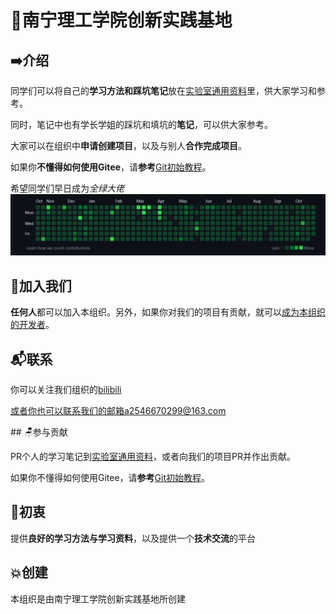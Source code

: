 # 🏫南宁理工学院创新实践基地

## ➡️介绍
同学们可以将自己的**学习方法和踩坑笔记**放在[实验室通用资料](https://gitee.com/NLLaboratory/lab-notes.git)里，供大家学习和参考。

同时，笔记中也有学长学姐的踩坑和填坑的**笔记**，可以供大家参考。

大家可以在组织中**申请创建项目**，以及与别人**合作完成项目**。

如果你**不懂得如何使用Gitee**，请**参考**[Git初始教程](https://gitee.com/NLLaboratory/organization-introduction/blob/master/Git基本教程/Git初始教程.md)。

希望同学们早日成为*全绿大佬*
![image-20221028171807505](./Git%E5%9F%BA%E6%9C%AC%E6%95%99%E7%A8%8B/git%E5%9F%BA%E6%9C%AC%E6%95%99%E7%A8%8B.assets/image-20221028171807505.png)

## 🚩加入我们


**任何人**都可以加入本组织。另外，如果你对我们的项目有贡献，就可以[成为本组织的开发者](#参与贡献)。

## 📬联系

你可以关注我们组织的[bilibili](https://space.bilibili.com/1762086433)

或者你也可以联系我们的邮箱a2546670299@163.com

<span id="参与贡献"/>
## 🪑参与贡献

PR个人的学习笔记到[实验室通用资料](https://gitee.com/NLLaboratory/lab-notes.git)，或者向我们的项目PR并作出贡献。

如果你不懂得如何使用Gitee，请**参考**[Git初始教程](https://gitee.com/NLLaboratory/organization-introduction/blob/master/Git基本教程/Git初始教程.md)。
<!--你可以选择一个本组织的仓库来Fork他，我们会根据你对项目贡献的程度和综合表示来判断你是否可以成为本Gitee组织的管理员并且赋予你管理员的权限，也请同学们努力为我们组织做出自己的一份贡献。-->

## 🧐初衷
提供**良好的学习方法与学习资料**，以及提供一个**技术交流**的平台

## 💥创建
本组织是由南宁理工学院创新实践基地所创建